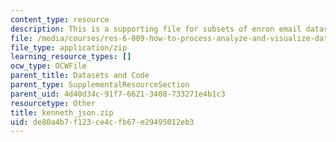 ```yaml
---
content_type: resource
description: This is a supporting file for subsets of enron email dataset.
file: /media/courses/res-6-009-how-to-process-analyze-and-visualize-data-january-iap-2012/de80a4b7f123ce4cfb67e29495012eb3_kenneth_json.zip
file_type: application/zip
learning_resource_types: []
ocw_type: OCWFile
parent_title: Datasets and Code
parent_type: SupplementalResourceSection
parent_uid: 4d40d34c-91f7-6621-3408-733271e4b1c3
resourcetype: Other
title: kenneth_json.zip
uid: de80a4b7-f123-ce4c-fb67-e29495012eb3
---
```

